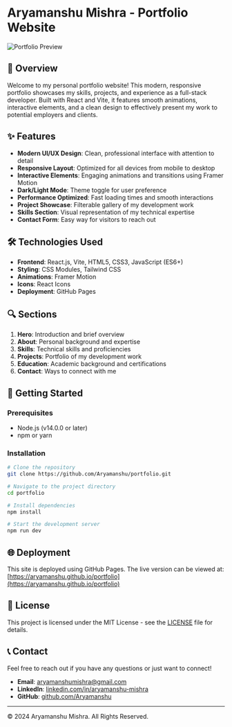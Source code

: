 # Aryamanshu Mishra - Portfolio Website

![Portfolio Preview](./src/assets/portfolio-preview.png)

## 🚀 Overview

Welcome to my personal portfolio website! This modern, responsive portfolio showcases my skills, projects, and experience as a full-stack developer. Built with React and Vite, it features smooth animations, interactive elements, and a clean design to effectively present my work to potential employers and clients.

## ✨ Features

- **Modern UI/UX Design**: Clean, professional interface with attention to detail
- **Responsive Layout**: Optimized for all devices from mobile to desktop
- **Interactive Elements**: Engaging animations and transitions using Framer Motion
- **Dark/Light Mode**: Theme toggle for user preference
- **Performance Optimized**: Fast loading times and smooth interactions
- **Project Showcase**: Filterable gallery of my development work
- **Skills Section**: Visual representation of my technical expertise
- **Contact Form**: Easy way for visitors to reach out

## 🛠️ Technologies Used

- **Frontend**: React.js, Vite, HTML5, CSS3, JavaScript (ES6+)
- **Styling**: CSS Modules, Tailwind CSS
- **Animations**: Framer Motion
- **Icons**: React Icons
- **Deployment**: GitHub Pages

## 🔍 Sections

1. **Hero**: Introduction and brief overview
2. **About**: Personal background and expertise
3. **Skills**: Technical skills and proficiencies
4. **Projects**: Portfolio of my development work
5. **Education**: Academic background and certifications
6. **Contact**: Ways to connect with me

## 🚀 Getting Started

### Prerequisites

- Node.js (v14.0.0 or later)
- npm or yarn

### Installation

```bash
# Clone the repository
git clone https://github.com/Aryamanshu/portfolio.git

# Navigate to the project directory
cd portfolio

# Install dependencies
npm install

# Start the development server
npm run dev
```

## 🌐 Deployment

This site is deployed using GitHub Pages. The live version can be viewed at: [https://aryamanshu.github.io/portfolio](https://aryamanshu.github.io/portfolio)

## 📝 License

This project is licensed under the MIT License - see the [LICENSE](LICENSE) file for details.

## 📞 Contact

Feel free to reach out if you have any questions or just want to connect!

- **Email**: aryamanshumishra@gmail.com
- **LinkedIn**: [linkedin.com/in/aryamanshu-mishra](https://www.linkedin.com/in/aryamanshu-mishra-0ab5ab247/)
- **GitHub**: [github.com/Aryamanshu](portfolio-aryamanshu.netlify.app)

---

© 2024 Aryamanshu Mishra. All Rights Reserved.
